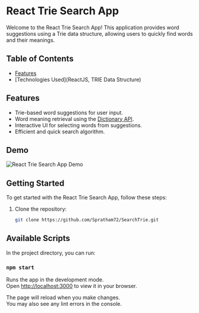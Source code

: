 # React Trie Search App

Welcome to the React Trie Search App! This application provides word suggestions using a Trie data structure, allowing users to quickly find words and their meanings.

## Table of Contents
- [Features](#features)
- [Technologies Used](ReactJS, TRIE Data Structure)

## Features

- Trie-based word suggestions for user input.
- Word meaning retrieval using the [Dictionary API](https://api.dictionaryapi.dev/api/v2/entries/en/).
- Interactive UI for selecting words from suggestions.
- Efficient and quick search algorithm.

## Demo

![React Trie Search App Demo](insert-gif-or-screenshot-url-here)

## Getting Started

To get started with the React Trie Search App, follow these steps:

1. Clone the repository:
   ```bash
   git clone https://github.com/Spratham72/SearchTrie.git


## Available Scripts

In the project directory, you can run:

### `npm start`

Runs the app in the development mode.\
Open [http://localhost:3000](http://localhost:3000) to view it in your browser.

The page will reload when you make changes.\
You may also see any lint errors in the console.


